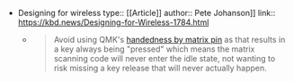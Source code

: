 - Designing for wireless
  type:: [[Article]]
  author:: Pete Johanson]]
  link:: https://kbd.news/Designing-for-Wireless-1784.html
	- > Avoid using QMK's [handedness by matrix pin](https://docs.qmk.fm/#/feature_split_keyboard?id=handedness-by-matrix-pin)
	   as that results in a key always being "pressed" which means the matrix 
	  scanning code will never enter the idle state, not wanting to risk 
	  missing a key release that will never actually happen.